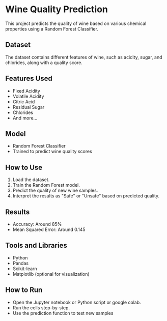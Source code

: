 # Wine Quality Prediction

This project predicts the quality of wine based on various chemical properties using a Random Forest Classifier.

## Dataset
The dataset contains different features of wine, such as acidity, sugar, and chlorides, along with a quality score.

## Features Used
- Fixed Acidity
- Volatile Acidity
- Citric Acid
- Residual Sugar
- Chlorides
- And more...

## Model
- Random Forest Classifier
- Trained to predict wine quality scores

## How to Use
1. Load the dataset.
2. Train the Random Forest model.
3. Predict the quality of new wine samples.
4. Interpret the results as "Safe" or "Unsafe" based on predicted quality.

## Results
- Accuracy: Around 85%
- Mean Squared Error: Around 0.145

## Tools and Libraries
- Python
- Pandas
- Scikit-learn
- Matplotlib (optional for visualization)

## How to Run
- Open the Jupyter notebook or Python script or google colab.
- Run the cells step-by-step.
- Use the prediction function to test new samples

